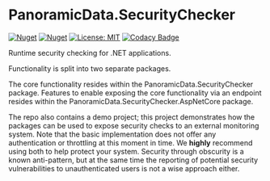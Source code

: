 # PanoramicData.SecurityChecker
[![Nuget](https://img.shields.io/nuget/v/PanoramicData.SecurityChecker)](https://www.nuget.org/packages/PanoramicData.SecurityChecker/)
[![Nuget](https://img.shields.io/nuget/dt/PanoramicData.SecurityChecker)](https://www.nuget.org/packages/PanoramicData.SecurityChecker/)
[![License: MIT](https://img.shields.io/badge/License-MIT-yellow.svg)](https://opensource.org/licenses/MIT)
[![Codacy Badge](https://app.codacy.com/project/badge/Grade/fe2bc15fbeac4baab12e55729edeb652)](https://app.codacy.com/gh/panoramicdata/PanoramicData.SecurityChecker/dashboard?utm_source=gh&utm_medium=referral&utm_content=&utm_campaign=Badge_grade)

Runtime security checking for .NET applications.

Functionality is split into two separate packages.

The core functionality resides within the PanoramicData.SecurityChecker package.
Features to enable exposing the core functionality via an endpoint resides within the PanoramicData.SecurityChecker.AspNetCore package.

The repo also contains a demo project; this project demonstrates how the packages can be used to expose security checks to an external monitoring system. 
Note that the basic implementation does not offer any authentication or throttling at this moment in time. We **highly** recommend using both to help protect your system.
Security through obscurity is a known anti-pattern, but at the same time the reporting of potential security vulnerabilities to unauthenticated users is not 
a wise approach either.
